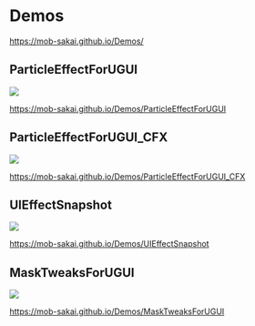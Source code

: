 Demos
===

https://mob-sakai.github.io/Demos/

## ParticleEffectForUGUI

![](https://user-images.githubusercontent.com/12690315/97471508-26ae3900-198c-11eb-8dff-173759a12f2e.png)

https://mob-sakai.github.io/Demos/ParticleEffectForUGUI

## ParticleEffectForUGUI_CFX

![](https://user-images.githubusercontent.com/12690315/91109559-4be5a900-e6b6-11ea-9628-22ad3ced98d7.gif)

https://mob-sakai.github.io/Demos/ParticleEffectForUGUI_CFX

## UIEffectSnapshot

![](https://user-images.githubusercontent.com/12690315/94373370-0e09f380-0140-11eb-83f9-ab73b22f8b14.gif)

https://mob-sakai.github.io/Demos/UIEffectSnapshot

## MaskTweaksForUGUI

![](https://user-images.githubusercontent.com/12690315/94373370-0e09f380-0140-11eb-83f9-ab73b22f8b14.gif)

https://mob-sakai.github.io/Demos/MaskTweaksForUGUI
